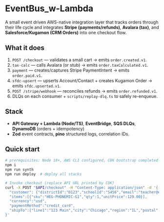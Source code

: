 # EventBus_w-Lambda

A small event driven AWS-native integration layer that tracks orders through their life cycle and integrates **Stripe (payments/refunds)**, **Avalara (tax)**, and **Salesforce/Kugamon (CRM Orders)** into one checkout flow.

## What it does
1) `POST /checkout` — validates a small cart → emits `order.created.v1`.
2) `tax-calc` — calls Avalara (or stub) → emits `order.taxCalculated.v1`.
3) `payment` — creates/captures Stripe PaymentIntent → emits `order.paid.v1`.
4) `sfdc-upsert` — upserts Account/Contact + creates Kugamon Order → emits `sfdc.upserted.v1`.
5) `POST /stripe/webhook` — reconciles refunds → emits `order.refunded.v1`.
6) DLQs on each consumer + `scripts/replay-dlq.ts` to safely re-enqueue.

## Stack
- **API Gateway + Lambda (Node/TS)**, **EventBridge**, **SQS DLQs**, **DynamoDB** (orders + idempotency)
- **Zod** event contracts, **pino** structured logs, correlation IDs.

## Quick start
```bash
# prerequisites: Node 18+, AWS CLI configured, CDK bootstrap completed
npm i
npm run synth
npm run deploy  # deploy all stacks

# Invoke checkout (replace API URL printed by CDK)
curl -X POST "$API/checkout" -H "Content-Type: application/json" -d '{
  "customer": {"districtId":"D123","schoolId":"S456","email":"teacher@example.edu"},
  "items":[{"sku":"HEG-PHONEMIC-G1","qty":1,"unitPrice":129.00}],
  "currency":"usd",
  "paymentMethod":"credit_card",
  "shipTo":{"line1":"123 Main","city":"Chicago","region":"IL","postal":"60601"}
}'
